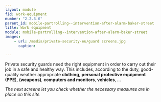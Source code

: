 ```yaml
---
layout: module
fid: work-equipment
number: "2.2.3.0"
parent_id: mobile-partrolling--intervention-after-alarm-baker-street
title: Work equipment
module: mobile-partrolling--intervention-after-alarm-baker-street
images:
    - url: /media/private-security-eu/guard screens.jpg
      caption: 

---
```

Private security guards need the right equipment in order to carry out their
job in a safe and healthy way. This includes, according to the duty, good-
quality weather appropriate **clothing**, **personal protective equipment
(PPE)**, **(weapons)**, **computers and monitors**, **vehicles**, ...

_The next screens let you check whether the necessary measures are in place on
this site._


